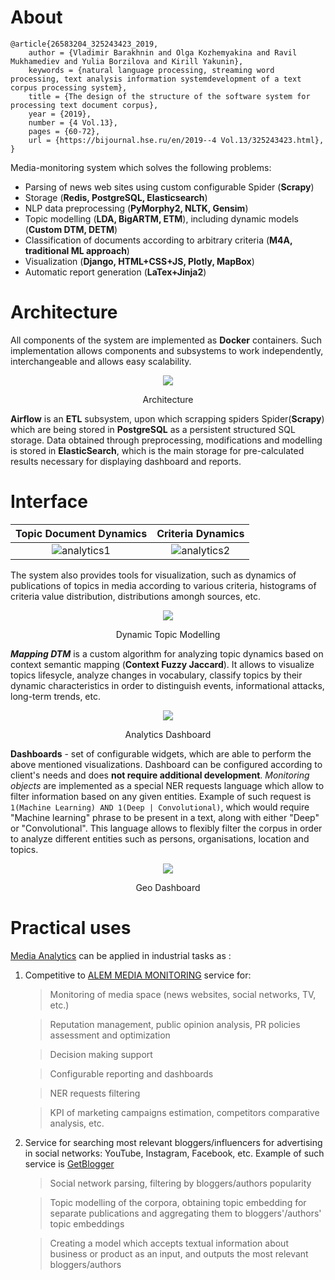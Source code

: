 # About
```
@article{26583204_325243423_2019, 
    author = {Vladimir Barakhnin and Olga Kozhemyakina and Ravil Mukhamediev and Yulia Borzilova and Kirill Yakunin}, 
    keywords = {natural language processing, streaming word processing, text analysis information systemdevelopment of a text corpus processing system},
    title = {The design of the structure of the software system for processing text document corpus},
    year = {2019},
    number = {4 Vol.13},
    pages = {60-72},
    url = {https://bijournal.hse.ru/en/2019--4 Vol.13/325243423.html},
}
```

Media-monitoring system which solves the following problems:

- Parsing of news web sites using custom configurable Spider (<b>Scrapy</b>) 
- Storage (<b>Redis, PostgreSQL, Elasticsearch</b>)
- NLP data preprocessing (<b>PyMorphy2, NLTK, Gensim</b>) 
- Topic modelling (<b>LDA, BigARTM, ETM</b>), including dynamic models (<b>Custom DTM, DETM</b>)
- Classification of documents according to arbitrary criteria (<b>M4A, traditional ML approach</b>)
- Visualization (<b>Django, HTML+CSS+JS, Plotly, MapBox</b>)
- Automatic report generation (<b>LaTex+Jinja2</b>)

# Architecture

All components of the system are implemented as __Docker__ containers. Such implementation allows components and subsystems to work independently, interchangeable and allows easy scalability.
<div align="center">
    <img src="https://i.ibb.co/SNpjH1Y/Picture1.png"/>
    <p>Architecture</p>
</div>

<b>Airflow</b> is an <b>ETL</b> subsystem, upon which scrapping spiders Spider(<b>Scrapy</b>) which are being stored in <b>PostgreSQL</b> as a persistent structured SQL storage. Data obtained through preprocessing, modifications and modelling is stored in <b>ElasticSearch</b>, which is the main storage for pre-calculated results necessary for displaying dashboard and reports.

# Interface

Topic Document Dynamics             |  Criteria Dynamics
:-------------------------:|:-------------------------:
![analytics1](https://i.ibb.co/4SnGh8g/rsz-1analytics-1.png)  |  ![analytics2](https://i.ibb.co/gjzbjZQ/rsz-analytics-2.png)

The system also provides tools for visualization, such as dynamics of publications of topics in media according to various criteria, histograms of criteria value distribution, distributions amongh sources, etc.
<div align="center">
    <img src=https://i.ibb.co/JzKvnvJ/rsz-dtm.jpg" >
    <p>Dynamic Topic Modelling</p>
</div>

__*Mapping DTM*__ is a custom algorithm for analyzing topic dynamics based on context semantic mapping (__Context Fuzzy Jaccard__).
It allows to visualize topics lifesycle, analyze changes in vocabulary, classify topics by their dynamic characteristics in order to distinguish events, informational attacks, long-term trends, etc.

<div align="center">
    <img src=https://i.ibb.co/1601df5/68747470733a2f2f692e696d6775722e636f6d2f493149464d35612e6a706722.jpg">
    <p>Analytics Dashboard</p>
</div>
                                             
__Dashboards__ - set of configurable widgets, which are able to perform the above mentioned visualizations.
Dashboard can be configured according to client's needs and does __not require additional development__.
*Monitoring objects* are implemented as a special NER requests language which allow to filter information based on any given entities.
Example of such request is ```1(Machine Learning) AND 1(Deep | Convolutional)```, which would require "Machine learning" phrase to be present in a text,
along with either "Deep" or "Convolutional". This language allows to flexibly filter the corpus in order to analyze different entities such as persons, organisations, location and topics.

<div align="center">
    <img src=https://i.ibb.co/JktNXMt/68747470733a2f2f692e696d6775722e636f6d2f63645762456e6a2e6a706722.jpg">
    <p>Geo Dashboard</p>
</div>

# Practical uses
[Media Analytics](https://nlp.iict.kz/) can be applied in industrial tasks as :
1. Competitive to [ALEM MEDIA MONITORING](https://alem.kz/product-1/) service for:

    > Monitoring of media space (news websites, social networks, TV, etc.)

    > Reputation management, public opinion analysis, PR policies assessment and optimization

    > Decision making support

    > Configurable reporting and dashboards
    
    > NER requests filtering
    
    > KPI of marketing campaigns estimation, competitors comparative analysis, etc.

2. Service for searching most relevant bloggers/influencers for advertising in social networks: YouTube, Instagram, Facebook, etc.
Example of such service is [GetBlogger](https://getblogger.ru/)

    > Social network parsing, filtering by bloggers/authors popularity
    
    > Topic modelling of the corpora, obtaining topic embedding for separate publications and aggregating them to bloggers'/authors' topic embeddings
    
    > Creating a model which accepts textual information about business or product as an input, and outputs the most relevant bloggers/authors
